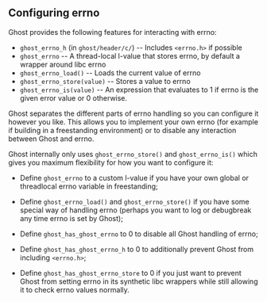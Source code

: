 ## Configuring errno

Ghost provides the following features for interacting with errno:

- `ghost_errno_h` (in `ghost/header/c/`) -- Includes `<errno.h>` if possible
- `ghost_errno` -- A thread-local l-value that stores errno, by default a wrapper around libc errno
- `ghost_errno_load()` -- Loads the current value of errno
- `ghost_errno_store(value)` -- Stores a value to errno
- `ghost_errno_is(value)` -- An expression that evaluates to 1 if errno is the given error value or 0 otherwise.

Ghost separates the different parts of errno handling so you can configure it however you like. This allows you to implement your own errno (for example if building in a freestanding environment) or to disable any interaction between Ghost and errno.

Ghost internally only uses `ghost_errno_store()` and `ghost_errno_is()` which gives you maximum flexibility for how you want to configure it:

- Define `ghost_errno` to a custom l-value if you have your own global or threadlocal errno variable in freestanding;

- Define `ghost_errno_load()` and `ghost_errno_store()` if you have some special way of handling errno (perhaps you want to log or debugbreak any time errno is set by Ghost);

- Define `ghost_has_ghost_errno` to 0 to disable all Ghost handling of errno;

- Define `ghost_has_ghost_errno_h` to 0 to additionally prevent Ghost from including `<errno.h>`;

- Define `ghost_has_ghost_errno_store` to 0 if you just want to prevent Ghost from setting errno in its synthetic libc wrappers while still allowing it to check errno values normally.
